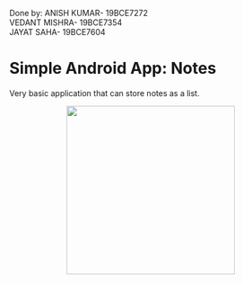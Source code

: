 Done by: 
ANISH KUMAR- 19BCE7272<br>
VEDANT MISHRA- 19BCE7354<br>
JAYAT SAHA- 19BCE7604<br>

# Simple Android App: Notes

Very basic application that can store notes as a list.

<p align="center">
  <img width=300 src=https://i.imgur.com/OMuXySM.gif>
</p>
